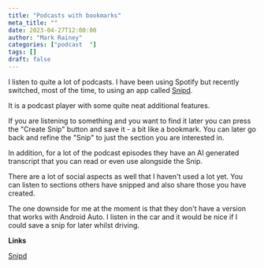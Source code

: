 ```yaml
---
title: "Podcasts with bookmarks"
meta_title: ""
date: 2023-04-27T12:00:00
author: "Mark Rainey"
categories: ["podcast  "]
tags: []
draft: false
---
```


I listen to quite a lot of podcasts. I have been using Spotify but recently switched, most of the time, to using an app called [Snipd](https://www.snipd.com/).


It is a podcast player with some quite neat additional features. 

If you are listening to something and you want to find it later you can press the "Create Snip" button and save it - a bit like a bookmark. You can later go back and refine the "Snip" to just the section you are interested in.

In addition, for a lot of the podcast episodes they have an AI generated transcript that you can read or even use alongside the Snip.

There are a lot of social aspects as well that I haven't used a lot yet. You can listen to sections others have snipped and also share those you have created.

The one downside for me at the moment is that they don't have a version that works with Android Auto. I listen in the car and it would be nice if I could save a snip for later whilst driving.

__Links__

[Snipd](https://www.snipd.com/)
